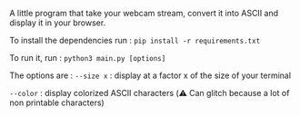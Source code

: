 A little program that take your webcam stream, convert it into ASCII and display it in your browser.

To install the dependencies run :
`pip install -r requirements.txt`

To run it, run :
`python3 main.py [options]`

The options are :
`--size x` : display at a factor x of the size of your terminal

`--color` : display colorized ASCII characters (:warning: Can glitch because a lot of non printable characters)
